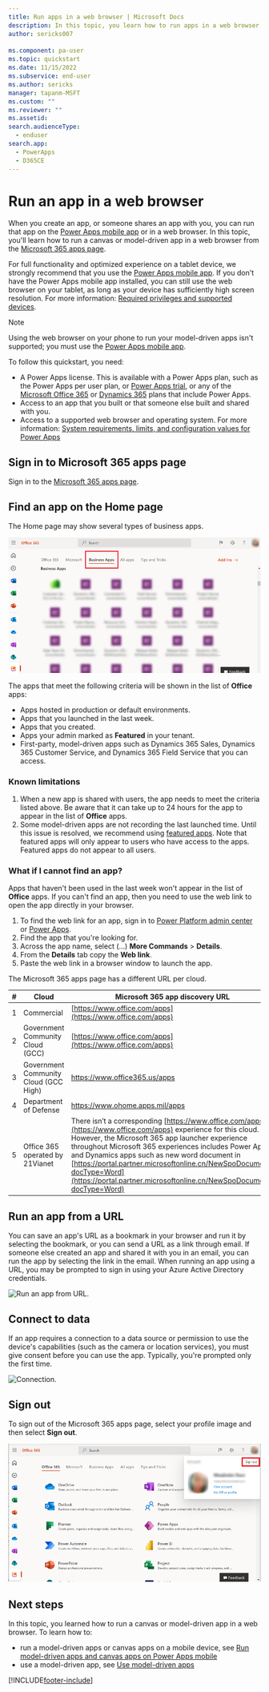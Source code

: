 ```yaml
---
title: Run apps in a web browser | Microsoft Docs
description: In this topic, you learn how to run apps in a web browser
author: sericks007

ms.component: pa-user
ms.topic: quickstart
ms.date: 11/15/2022
ms.subservice: end-user
ms.author: sericks
manager: tapanm-MSFT
ms.custom: ""
ms.reviewer: ""
ms.assetid: 
search.audienceType: 
  - enduser
search.app: 
  - PowerApps
  - D365CE
---
```


# Run an app in a web browser

When you create an app, or someone shares an app with you, you can run that app on the [Power Apps mobile app](../mobile/run-powerapps-on-mobile.md) or in a web browser. In this topic, you'll learn how to run a canvas or model-driven app in a web browser from the [Microsoft 365 apps page](https://www.office.com/apps?auth=2).

For full functionality and optimized experience on a tablet device, we strongly recommend that you use the [Power Apps mobile app](../mobile/run-powerapps-on-mobile.md). If you don't have the Power Apps mobile app installed, you can still use the web browser on your tablet, as long as your device has sufficiently high screen resolution. For more information: [Required privileges and supported devices](../mobile/run-powerapps-on-mobile.md#required-privileges-and-supported-devices).

> [!NOTE]
> Using the web browser on your phone to run your model-driven apps isn't supported; you must use the [Power Apps mobile app](../mobile/run-powerapps-on-mobile.md).

To follow this quickstart, you need:
- A Power Apps license. This is available with a Power Apps plan, such as the Power Apps per user plan, or [Power Apps trial](../maker/signup-for-powerapps.md), or any of the [Microsoft Office 365](https://signup.microsoft.com/Signup?OfferId=467eab54-127b-42d3-b046-3844b860bebf&dl=O365_BUSINESS_PREMIUM&ali=1) or [Dynamics 365](https://dynamics.microsoft.com/pricing/) plans that include Power Apps.
- Access to an app that you built or that someone else built and shared with you.
- Access to a supported web browser and operating system. For more information: [System requirements, limits, and configuration values for Power Apps](../maker/canvas-apps/limits-and-config.md)


## Sign in to Microsoft 365 apps page
Sign in to the [Microsoft 365 apps page](https://www.office.com/apps?auth=2).

## Find an app on the Home page
The Home page may show several types of business apps. 

![Busines Apps.](media/bussinessapps.png)

The apps that meet the following criteria will be shown in the list of **Office** apps:

- Apps hosted in production or default environments.
- Apps that you launched in the last week.
- Apps that you created. 
- Apps your admin marked as **Featured** in your tenant.
- First-party, model-driven apps such as Dynamics 365 Sales, Dynamics 365 Customer Service, and Dynamics 365 Field Service that you can access.

### Known limitations
1. When a new app is shared with users, the app needs to meet the criteria listed above. Be aware that it can take up to 24 hours for the app to appear in the list of **Office** apps.
2. Some model-driven apps are not recording the last launched time. Until this issue is resolved, we recommend using [featured apps](/powershell/module/microsoft.powerapps.administration.powershell/set-adminpowerappasfeatured?view=pa-ps-latest&preserve-view=true). Note that featured apps will only appear to users who have access to the apps. Featured apps do not appear to all users.   

### What if I cannot find an app?

Apps that haven't been used in the last week won't appear in the list of **Office** apps. If you can't find an app, then you need to use the web link to open the app directly in your browser.

1. To find the web link for an app, sign in to [Power Platform admin center](https://admin.powerplatform.microsoft.com) or [Power Apps](https://make.powerapps.com).
2. Find the app that you're looking for.
3. Across the app name, select (...) **More Commands** > **Details**.
4. From the **Details** tab copy the **Web link**.
5. Paste the web link in a browser window to launch the app.

The Microsoft 365 apps page has a different URL per cloud. 


|  **#**        | Cloud         |  Microsoft   365 app discovery URL |
| ------------- | ------------- | ------------- 
| 1             | Commercial    | [https://www.office.com/apps](https://www.office.com/apps)                |
| 2             | Government Community Cloud (GCC) | [https://www.office.com/apps](https://www.office.com/apps) |
| 3             | Government Community Cloud (GCC High)  | [https://www.office365.us/apps ](https://www.office365.us/apps)   |
| 4             | Department of Defense  | [https://www.ohome.apps.mil/apps ](https://www.ohome.apps.mil/apps ) |
| 5             | Office 365 operated by 21Vianet  | There isn’t a corresponding [https://www.office.com/apps](https://www.office.com/apps)   experience for this cloud. However, the Microsoft 365 app launcher experience   throughout Microsoft 365 experiences includes Power Apps and Dynamics apps such as new word document in [https://portal.partner.microsoftonline.cn/NewSpoDocument?docType=Word](https://portal.partner.microsoftonline.cn/NewSpoDocument?docType=Word)   |


## Run an app from a URL
You can save an app's URL as a bookmark in your browser and run it by selecting the bookmark, or you can send a URL as a link through email. If someone else created an app and shared it with you in an email, you can run the app by selecting the link in the email. When running an app using a URL, you may be prompted to sign in using your Azure Active Directory credentials.

![Run an app from URL.](./media/run-app-browser/web-login.png)

## Connect to data
If an app requires a connection to a data source or permission to use the device's capabilities (such as the camera or location services), you must give consent before you can use the app. Typically, you're prompted only the first time.

![Connection.](./media/run-app-browser/app-connection.png)

## Sign out
To sign out of the Microsoft 365 apps page, select your profile image and then select **Sign out**.


![Sign out.](media/bussinessapps-2.png)

## Next steps
In this topic, you learned how to run a canvas or model-driven app in a web browser. To learn how to:
- run a model-driven apps or canvas apps on a mobile device, see [Run model-driven apps and canvas apps on Power Apps mobile](../mobile/run-powerapps-on-mobile.md)
- use a model-driven app, see [Use model-driven apps](use-model-driven-apps.md)



[!INCLUDE[footer-include](../includes/footer-banner.md)]
